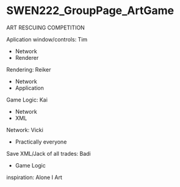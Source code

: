 # SWEN222_GroupPage_ArtGame
ART RESCUING COMPETITION

Aplication window/controls: Tim
 - Network
 - Renderer

Rendering: Reiker
 - Network
 - Application

Game Logic: Kai
 - Network
 - XML
 
Network: Vicki
 - Practically everyone

Save XML/Jack of all trades: Badi 
 - Game Logic

inspiration: Alone I Art  
